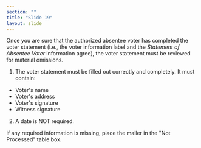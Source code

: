 ```yaml
---
section: ""
title: "Slide 19"
layout: slide
---
```


Once you are sure that the authorized absentee voter has completed the voter statement (i.e., the voter information label and the _Statement of Absentee Voter_ information agree), the voter statement must be reviewed for material omissions.

1. The voter statement must be filled out correctly and completely. It must contain:

- Voter's name
- Voter's address
- Voter's signature
- Witness signature

2. A date is NOT required.

If any required information is missing, place the mailer in the "Not Processed" table box.